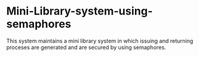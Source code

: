 # Mini-Library-system-using-semaphores
This system maintains a mini library system in which issuing and returning proceses are generated and are secured by using semaphores.
